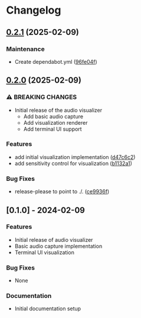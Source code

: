 # Changelog

## [0.2.1](https://github.com/i-am-logger/rav/compare/rav-v0.2.0...rav-v0.2.1) (2025-02-09)


### Maintenance

* Create dependabot.yml ([96fe04f](https://github.com/i-am-logger/rav/commit/96fe04f45de00319c8a4b50053259bd3f8a327ea))

## [0.2.0](https://github.com/i-am-logger/rav/compare/rav-v0.1.0...rav-v0.2.0) (2025-02-09)


### ⚠ BREAKING CHANGES

* Initial release of the audio visualizer
    - Add basic audio capture
    - Add visualization renderer
    - Add terminal UI support

### Features

* add initial visualization implementation ([d47c6c2](https://github.com/i-am-logger/rav/commit/d47c6c270bcdd099e66a7f8f3a4f8ada1faea9c2))
* add sensitivity control for visualization ([b1132a1](https://github.com/i-am-logger/rav/commit/b1132a119d962753328892bb6a66d76ce905d264))


### Bug Fixes

* release-please to point to ./. ([ce9936f](https://github.com/i-am-logger/rav/commit/ce9936ff1aefbc613f50bfa00f8f01a36c1c528b))

## [0.1.0] - 2024-02-09

### Features
* Initial release of audio visualizer
* Basic audio capture implementation
* Terminal UI visualization

### Bug Fixes
* None

### Documentation
* Initial documentation setup
